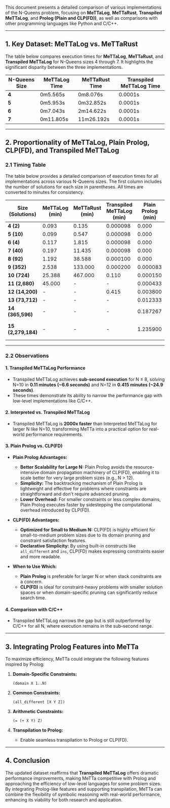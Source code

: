 This document presents a detailed comparison of various implementations of the N-Queens problem, focusing on **MeTTaLog**, **MeTTaRust**, **Transpiled MeTTaLog**, and **Prolog (Plain and CLP(FD))**, as well as comparisons with other programming languages like Python and C/C++.

---

## **1. Key Dataset: MeTTaLog vs. MeTTaRust**

The table below compares execution times for **MeTTaLog**, **MeTTaRust**, and **Transpiled MeTTaLog** for N-Queens sizes 4 through 7. It highlights the significant disparity between the three implementations.

| **N-Queens Size** | **MeTTaLog Time**  | **MeTTaRust Time**     | **Transpiled MeTTaLog Time** |
|--------------------|--------------------|------------------------|------------------------------|
| **4**             | 0m5.565s          | 0m8.076s               | 0.0001s                      |
| **5**             | 0m5.953s          | 0m32.852s              | 0.0001s                      |
| **6**             | 0m7.043s          | 2m14.622s              | 0.0001s                      |
| **7**             | 0m11.805s         | 11m26.192s             | 0.0001s                      |

---

## **2. Proportionality of MeTTaLog, Plain Prolog, CLP(FD), and Transpiled MeTTaLog**

### **2.1 Timing Table**

The table below provides a detailed comparison of execution times for all implementations across various N-Queens sizes. The first column includes the number of solutions for each size in parentheses. All times are converted to minutes for consistency.

| **Size (Solutions)** | **MeTTaLog (min)** | **MeTTaRust (min)** | **Transpiled MeTTaLog (min)** | **Plain Prolog (min)** | **Prolog CLP(FD) (min)** | **Python (min)** | **C/C++ (min)** |
|-----------------------|--------------------|---------------------|------------------------------|-------------------------|--------------------------|------------------|-----------------|
| **4 (2)**            | 0.093             | 0.135               | 0.000098                     | 0.000                  | 0.000                   | 0.003            | 0.000           |
| **5 (10)**           | 0.099             | 0.547               | 0.000098                     | 0.000                  | 0.000                   | 0.015            | 0.000           |
| **6 (4)**            | 0.117             | 1.815               | 0.000098                     | 0.000                  | 0.001                   | 0.095            | 0.000           |
| **7 (40)**           | 0.197             | 11.435              | 0.000098                     | 0.000                  | 0.003                   | 0.705            | 0.000           |
| **8 (92)**           | 1.192             | 38.588              | 0.000100                     | 0.000                  | 0.015                   | 2.000            | 0.000           |
| **9 (352)**          | 2.538             | 133.000             | 0.000200                     | 0.000083              | 0.061                   | 6.000            | 0.000           |
| **10 (724)**         | 25.388            | 467.000             | 0.110                        | 0.000150              | 0.267                   | 20.000           | 0.000           |
| **11 (2,680)**       | 45.000            | -                   | -                            | 0.000433              | 1.276                   | 60.000           | 0.000167        |
| **12 (14,200)**      | -                 | -                   | 0.415                        | 0.003800              | 6.664                   | 180.000          | 0.000917        |
| **13 (73,712)**      | -                 | -                   | -                            | 0.012333              | 36.606                  | 540.000          | 0.005133        |
| **14 (365,596)**     | -                 | -                   | -                            | 0.187267              | 212.653                 | -                | 0.030817        |
| **15 (2,279,184)**   | -                 | -                   | -                            | 1.235900              | Stack Limit Exceeded    | -                | 0.196483        |

---

### **2.2 Observations**

#### **1. Transpiled MeTTaLog Performance**
- Transpiled MeTTaLog achieves **sub-second execution** for N ≤ 8, solving N=10 in **0.11 minutes (~6.6 seconds)** and N=12 in **0.415 minutes (~24.9 seconds)**.
- These times demonstrate its ability to narrow the performance gap with low-level implementations like C/C++.

#### **2. Interpreted vs. Transpiled MeTTaLog**
- Transpiled MeTTaLog is **2000x faster** than Interpreted MeTTaLog for larger N like N=10, transforming MeTTa into a practical option for real-world performance requirements.

#### **3. Plain Prolog vs. CLP(FD)**
- **Plain Prolog Advantages:**
  - **Better Scalability for Large N:** Plain Prolog avoids the resource-intensive domain propagation machinery of CLP(FD), enabling it to scale better for very large problem sizes (e.g., N > 12).
  - **Simplicity:** The backtracking mechanism of Plain Prolog is lightweight and effective for problems where constraints are straightforward and don't require advanced pruning.
  - **Lower Overhead:** For smaller constraints or less complex domains, Plain Prolog executes faster by sidestepping the computational overhead introduced by CLP(FD).
  
- **CLP(FD) Advantages:**
  - **Optimized for Small to Medium N:** CLP(FD) is highly efficient for small-to-medium problem sizes due to its domain pruning and constraint satisfaction features.
  - **Declarative Simplicity:** By using built-in constructs like `all_different` and `ins`, CLP(FD) makes expressing constraints easier and more readable.

- **When to Use Which:**
  - **Plain Prolog** is preferable for larger N or when stack constraints are a concern.
  - **CLP(FD)** is ideal for constraint-heavy problems with smaller solution spaces or when domain-specific pruning can significantly reduce search time.

#### **4. Comparison with C/C++**
- Transpiled MeTTaLog narrows the gap but is still outperformed by C/C++ for all N, where execution remains in the sub-second range.

---

## **3. Integrating Prolog Features into MeTTa**

To maximize efficiency, MeTTa could integrate the following features inspired by Prolog:

1. **Domain-Specific Constraints:**
   ```metta
   (domain X 1..N)
   ```

2. **Common Constraints:**
   ```metta
   (all_different [X Y Z])
   ```

3. **Arithmetic Constraints:**
   ```metta
   (= (+ X Y) Z)
   ```

4. **Transpilation to Prolog:**
   - Enable seamless transpilation to Prolog or CLP(FD).

---

## **4. Conclusion**

The updated dataset reaffirms that **Transpiled MeTTaLog** offers dramatic performance improvements, making MeTTa competitive with Prolog and approaching the efficiency of low-level languages for some problem sizes. By integrating Prolog-like features and supporting transpilation, MeTTa can combine the flexibility of symbolic reasoning with real-world performance, enhancing its viability for both research and application.

